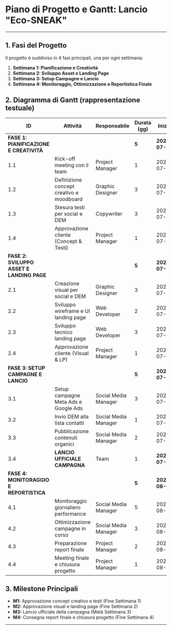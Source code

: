 
# Piano di Progetto e Gantt: Lancio "Eco-SNEAK"

---

## 1. Fasi del Progetto

Il progetto è suddiviso in 4 fasi principali, una per ogni settimana:

1.  **Settimana 1: Pianificazione e Creatività**
2.  **Settimana 2: Sviluppo Asset e Landing Page**
3.  **Settimana 3: Setup Campagne e Lancio**
4.  **Settimana 4: Monitoraggio, Ottimizzazione e Reportistica Finale**

## 2. Diagramma di Gantt (rappresentazione testuale)

| ID | Attività                               | Responsabile         | Durata (gg) | Inizio       | Fine         | Predecessori |
| -- | -------------------------------------- | -------------------- | ----------- | ------------ | ------------ | ------------ |
| **FASE 1: PIANIFICAZIONE E CREATIVITÀ**  |                        |             | **5**       | **2025-07-14** | **2025-07-18** |              |
| 1.1| Kick-off meeting con il team           | Project Manager      | 1           | 2025-07-14   | 2025-07-14   | -            |
| 1.2| Definizione concept creativo e moodboard| Graphic Designer     | 3           | 2025-07-15   | 2025-07-17   | 1.1          |
| 1.3| Stesura testi per social e DEM         | Copywriter           | 3           | 2025-07-15   | 2025-07-17   | 1.1          |
| 1.4| Approvazione cliente (Concept & Testi) | Project Manager      | 1           | 2025-07-18   | 2025-07-18   | 1.2, 1.3     |
| **FASE 2: SVILUPPO ASSET E LANDING PAGE**|                        |             | **5**       | **2025-07-21** | **2025-07-25** |              |
| 2.1| Creazione visual per social e DEM      | Graphic Designer     | 3           | 2025-07-21   | 2025-07-23   | 1.4          |
| 2.2| Sviluppo wireframe e UI landing page   | Web Developer        | 2           | 2025-07-21   | 2025-07-22   | 1.4          |
| 2.3| Sviluppo tecnico landing page          | Web Developer        | 3           | 2025-07-23   | 2025-07-25   | 2.2          |
| 2.4| Approvazione cliente (Visual & LP)     | Project Manager      | 1           | 2025-07-25   | 2025-07-25   | 2.1, 2.3     |
| **FASE 3: SETUP CAMPAGNE E LANCIO**      |                        |             | **5**       | **2025-07-28** | **2025-08-01** |              |
| 3.1| Setup campagne Meta Ads e Google Ads   | Social Media Manager | 3           | 2025-07-28   | 2025-07-30   | 2.4          |
| 3.2| Invio DEM alla lista contatti          | Social Media Manager | 1           | 2025-07-30   | 2025-07-30   | 2.4          |
| 3.3| Pubblicazione contenuti organici       | Social Media Manager | 2           | 2025-07-31   | 2025-08-01   | 2.4          |
| 3.4| **LANCIO UFFICIALE CAMPAGNA**          | Team                 | 1           | **2025-07-31** | **2025-07-31** | 3.1, 3.2, 3.3|
| **FASE 4: MONITORAGGIO E REPORTISTICA**  |                        |             | **5**       | **2025-08-04** | **2025-08-08** |              |
| 4.1| Monitoraggio giornaliero performance   | Social Media Manager | 5           | 2025-08-04   | 2025-08-08   | 3.4          |
| 4.2| Ottimizzazione campagne in corso       | Social Media Manager | 3           | 2025-08-04   | 2025-08-06   | 4.1          |
| 4.3| Preparazione report finale             | Project Manager      | 2           | 2025-08-07   | 2025-08-08   | 4.1          |
| 4.4| Meeting finale e chiusura progetto     | Project Manager      | 1           | 2025-08-08   | 2025-08-08   | 4.3          |

## 3. Milestone Principali

- **M1:** Approvazione concept creativo e testi (Fine Settimana 1)
- **M2:** Approvazione visual e landing page (Fine Settimana 2)
- **M3:** Lancio ufficiale della campagna (Metà Settimana 3)
- **M4:** Consegna report finale e chiusura progetto (Fine Settimana 4)

---
